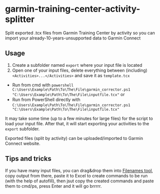 # garmin-training-center-activity-splitter
Split exported .tcx files from Garmin Training Center by activity so you can import your already-10-years-unsupported data to Garmin Connect

## Usage
1. Create a subfolder named `export` where your input file is located
2. Open one of your input files, delete everything between (including) `<Activities>...</Activities>` and save it as `template.tcx`

* Run from cmd with `powershell C:\Users\Example\Path\To\The\File\garmin_corrector.ps1 "C:\Users\Example\Path\To\The\File\inputfile.tcx"` or
* Run from PowerShell directly with `C:\Users\Example\Path\To\The\File\garmin_corrector.ps1 "C:\Users\Example\Path\To\The\File\inputfile.tcx"`

It may take some time (up to a few minutes for large files) for the script to load your input file. After that, it will start exporting your activities to the `export` subfolder. 

Exported files (split by activity) can be uploaded/imported to Garmin Connect website. 


## Tips and tricks
If you have many input files, you can drag&drop them into [Filenames tool](https://zznidar.github.io/tools/Filenames/), copy output from there, paste it to Excel to create commands to be run (with the help of autofill), then jsut copy the created commands and paste them to cmd/ps, press Enter and it will go brrrrr. 
